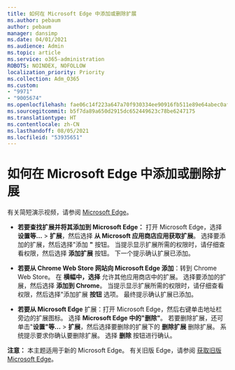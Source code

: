 ```yaml
---
title: 如何在 Microsoft Edge 中添加或删除扩展
ms.author: pebaum
author: pebaum
manager: dansimp
ms.date: 04/01/2021
ms.audience: Admin
ms.topic: article
ms.service: o365-administration
ROBOTS: NOINDEX, NOFOLLOW
localization_priority: Priority
ms.collection: Adm_O365
ms.custom:
- "9971"
- "9005674"
ms.openlocfilehash: fae06c14f223a647a70f930334ee90916fb511e89e64abec0af830289c5f3f1b
ms.sourcegitcommit: b5f7da89a650d2915dc652449623c78be6247175
ms.translationtype: HT
ms.contentlocale: zh-CN
ms.lasthandoff: 08/05/2021
ms.locfileid: "53935651"
---
```

# <a name="how-to-add-or-remove-extensions-in-microsoft-edge"></a>如何在 Microsoft Edge 中添加或删除扩展

有关简短演示视频，请参阅 [Microsoft Edge](https://support.microsoft.com/help/4027935/windows-10-add-or-remove-browser-extensions)。

- **若要查找扩展并将其添加到 Microsoft Edge：** 打开 Microsoft Edge，选择 **设置等...** > **扩展**，然后选择 **从 Microsoft 应用商店应用获取扩展**。 选择要添加的扩展，然后选择"添加 **"** 按钮。 当提示显示扩展所需的权限时，请仔细查看权限，然后选择 **添加扩展** 按钮。 下一个提示确认扩展已添加。

- **若要从 Chrome Web Store 网站向 Microsoft Edge 添加**：转到 Chrome Web Store。 在 **横幅中，选择** 允许其他应用商店中的扩展。 选择要添加的扩展，然后选择 **添加到 Chrome**。 当提示显示扩展所需的权限时，请仔细查看权限，然后选择"添加扩展 **按钮** 选项。 最终提示确认扩展已添加。

- **若要从 Microsoft Edge** 扩展：打开 Microsoft Edge，然后右键单击地址栏旁边的扩展图标。 选择 **Microsoft Edge 中的"删除"**。 若要删除扩展，还可单击"**设置"等...** > **扩展**，然后选择要删除的扩展下的 **删除扩展** 删除扩展。 系统提示要求你确认要删除扩展。 选择 **删除** 按钮进行确认。

**注意：** 本主题适用于新的 Microsoft Edge。 有关旧版 Edge，请参阅 [获取旧版 Microsoft Edge](https://support.microsoft.com/hub/4522743/microsoft-edge-help)。